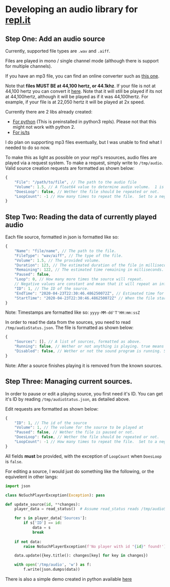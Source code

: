 # Developing an audio library for [repl.it](https://repl.it)

## Step One: Add an audio source


Currently, supported file types are `.wav` and `.aiff`.

Files are played in mono / single channel mode (although there is support for multiple channels).

If you have an mp3 file, you can find an online converter such as [this one](https://onlineaudioconverter.com/#).

Note that **files MUST BE at 44,100 hertz, or 44.1khz**. If your file is not at 44,100 hertz you can convert it [here](https://onlineaudioconverter.com/#). Note that it will still be played if its not at 44,100hertz, although it will be played as if it was 44,100hertz. For example, if your file is at 22,050 hertz it will be played at 2x speed.

Currently there are 2 libs already created:
+ [For python](https://pypi.org/project/replit/) (This is preinstalled in python3 repls). Please not that this might not work with python 2.
+ [For js/ts](https://github.com/replit/audio-js)

I do plan on supporting mp3 files eventually, but I was unable to find what I needed to do so now.

To make this as light as possible on your repl's resources, audio files are played via a request system.  To make a request, simply write to `/tmp/audio`. Valid source creation requests are formatted as shown below:

```js
{
	"File": "/path/to/file", // The path to the audio file
	"Volume": 1.5, // A float64 value to determine audio volume.  1 is the file's native volume. Defaults to 1.
	"DoesLoop": false, // Wether the file should be repeated or not.
	"LoopCount": -1 // How many times to repeat the file.  Set to a negative value to create an endless loop.
}
```

## Step Two:  Reading the data of currently played audio

Each file source, formatted in json is formatted like so:

```js
{
	"Name": "file/name", // The path to the file.
	"FileType": "wav/aiff", // The type of the file.
	"Volume": 1.5, // The provided volume.
	"Duration": 123, // The estimated duration of the file in milliseconds.
	"Remaining": 122, // The estimated time remaining in milliseconds.
	"Paused": false,
	"Loop": 0, // How many more times the source will repeat.
	// Negative values are constant and mean that it will repeat an infinite amount.
	"ID": 1, // The ID of the source.
	"EndTime": "2020-04-23T22:30:46.486250072Z", // Estimated time for the file to be done playing.
	"StartTime": "2020-04-23T22:30:46.486250072Z" // When the file started playing. 
}
```
Note: Timestamps are formatted like so: `yyyy-MM-dd'T'HH:mm:ssZ`


In order to read the data from the sources, you need to read `/tmp/audioStatus.json`.
The file is formatted as shown below:

```js
{
	"Sources": [], // A list of sources, formatted as above.
	"Running": false, // Wether or not anything is playing. true means sources are being played.
	"Disabled": false, // Wether or not the sound program is running. Should only be true if the repl is stopped.
}
```

Note: After a source finishes playing it is removed from the known sources.

## Step Three: Managing current sources.

In order to pause or edit a playing source, you first need it's ID.
You can get it's ID by reading `/tmp/audioStatus.json`, as detailed above.

Edit requests are formatted as shown below:
```js
{
	"ID": 1, // The id of the source
	"Volume": 1, // The volume for the source to be played at
	"Paused": false, // Wether the file is paused or not.
	"DoesLoop": false, // Wether the file should be repeated or not.
	"LoopCount": -1 // How many times to repeat the file.  Set to a negative value to create an endless loop.
}
```

All fields **must** be provided, with the exception of `LoopCount` when `DoesLoop` is `false`.

For editing a source, I would just do something like the following, or the equivelent in other langs:

```py
import json

class NoSuchPlayerException(Exception): pass

def update_source(id, **changes):
    player_data = read_status()  # Assume read_status reads /tmp/audioStatus.json

    for s in player_data['Sources']:
        if s['ID'] == id:
            data = s
            break
    
    if not data:
        raise NoSuchPlayerException(f'No player with id "{id}" found!')

    data.update({key.title(): changes[key] for key in changes})

    with open('/tmp/audio', 'w') as f:
        f.write(json.dumps(data))
```

There is also a simple demo created in python available [here](https://repl.it/@AllAwesome497/Audio-Demo)
